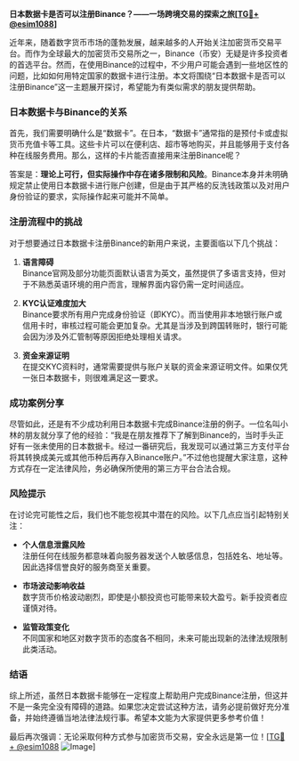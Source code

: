 **日本数据卡是否可以注册Binance？——一场跨境交易的探索之旅[[TG💪+ @esim1088](https://t.me/s/esim1088)]**

近年来，随着数字货币市场的蓬勃发展，越来越多的人开始关注加密货币交易平台。而作为全球最大的加密货币交易所之一，Binance（币安）无疑是许多投资者的首选平台。然而，在使用Binance的过程中，不少用户可能会遇到一些地区性的问题，比如如何用特定国家的数据卡进行注册。本文将围绕“日本数据卡是否可以注册Binance”这一主题展开探讨，希望能为有类似需求的朋友提供帮助。

### 日本数据卡与Binance的关系

首先，我们需要明确什么是“数据卡”。在日本，“数据卡”通常指的是预付卡或虚拟货币充值卡等工具。这些卡片可以在便利店、超市等地购买，并且能够用于支付各种在线服务费用。那么，这样的卡片能否直接用来注册Binance呢？

答案是：**理论上可行，但实际操作中存在诸多限制和风险**。Binance本身并未明确规定禁止使用日本数据卡进行账户创建，但是由于其严格的反洗钱政策以及对用户身份验证的要求，实际操作起来可能并不简单。

### 注册流程中的挑战

对于想要通过日本数据卡注册Binance的新用户来说，主要面临以下几个挑战：

1. **语言障碍**  
   Binance官网及部分功能页面默认语言为英文，虽然提供了多语言支持，但对于不熟悉英语环境的用户而言，理解界面内容仍需一定时间适应。

2. **KYC认证难度加大**  
   Binance要求所有用户完成身份验证（即KYC）。而当使用非本地银行账户或信用卡时，审核过程可能会更加复杂。尤其是当涉及到跨国转账时，银行可能会因为涉及外汇管制等原因拒绝处理相关请求。

3. **资金来源证明**  
   在提交KYC资料时，通常需要提供与账户关联的资金来源证明文件。如果仅凭一张日本数据卡，则很难满足这一要求。

### 成功案例分享

尽管如此，还是有不少成功利用日本数据卡完成Binance注册的例子。一位名叫小林的朋友就分享了他的经验：“我是在朋友推荐下了解到Binance的，当时手头正好有一张未使用的日本数据卡。经过一番研究后，我发现可以通过第三方支付平台将其转换成美元或其他币种后再存入Binance账户。”不过他也提醒大家注意，这种方式存在一定法律风险，务必确保所使用的第三方平台合法合规。

### 风险提示

在讨论完可能性之后，我们也不能忽视其中潜在的风险。以下几点应当引起特别关注：

- **个人信息泄露风险**  
  注册任何在线服务都意味着向服务器发送个人敏感信息，包括姓名、地址等。因此选择信誉良好的服务商至关重要。
  
- **市场波动影响收益**  
  数字货币价格波动剧烈，即使是小额投资也可能带来较大盈亏。新手投资者应谨慎对待。

- **监管政策变化**  
  不同国家和地区对数字货币的态度各不相同，未来可能出现新的法律法规限制此类活动。

### 结语

综上所述，虽然日本数据卡能够在一定程度上帮助用户完成Binance注册，但这并不是一条完全没有障碍的道路。如果您决定尝试这种方法，请务必提前做好充分准备，并始终遵循当地法律法规行事。希望本文能为大家提供更多参考价值！

最后再次强调：无论采取何种方式参与加密货币交易，安全永远是第一位！[[TG💪+ @esim1088](https://t.me/s/esim1088) ![Image](https://i.postimg.cc/4NQfJmqS/Snipaste-2025-05-13-00-14-12.png)]